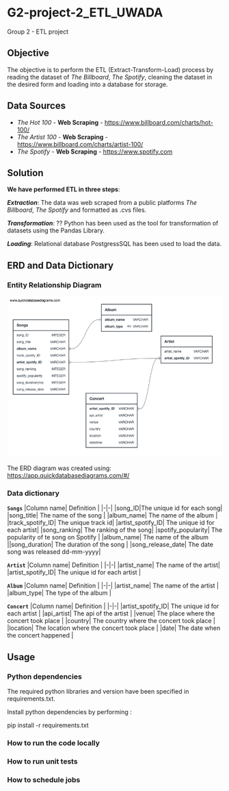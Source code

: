 # G2-project-2_ETL_UWADA
Group 2 - ETL project

## Objective
The objective is to perform the ETL (Extract-Transform-Load) process by reading the dataset of *The Billboard*, *The Spotify*, cleaning the dataset in the desired form and loading into a database for storage.

## Data Sources
- *The Hot 100* - **Web Scraping** - https://www.billboard.com/charts/hot-100/
- *The Artist 100* - **Web Scraping** - https://www.billboard.com/charts/artist-100/
- *The Spotify* - **Web Scraping** - https://www.spotify.com

## Solution

**We have performed ETL in three steps**:

**_Extraction_**: 
The data was web scraped from a public platforms *The Billboard*, *The Spotify* and formatted as .cvs files.

**_Transformation_**: 
?? Python has been used as the tool for transformation of datasets using the Pandas Library.

**_Loading_**: 
Relational database PostgressSQL has been used to load the data.

## ERD and Data Dictionary

### Entity Relationship Diagram
![ERD](https://github.com/P219-C/G2-project-2_ETL_UWADA/blob/Oksana/ERD/QuickDBD-export%20(3).png)

The ERD diagram was created using: https://app.quickdatabasediagrams.com/#/

### Data dictionary
<b>`Songs`</b>
|Column name| Definition | 
|-|-|
|song_ID|The unique id for each song| 
|song_title| The name of the song |
|album_name| The name of the album |
|track_spotify_ID| The unique track id|
|artist_spotify_ID| The unique id for each artist|
|song_ranking| The ranking of the song|
|spotify_popularity| The popularity of te song on Spotify |
|album_name| The name of the album ||song_duration| The duration of the song |
|song_release_date| The date song was released dd-mm-yyyy|

<b>`Artist`</b>
|Column name| Definition | 
|-|-|
|artist_name| The name of the artist|
|artist_spotify_ID| The unique id for each artist |

<b>`Album`</b>
|Column name| Definition | 
|-|-|
|artist_name| The name of the artist |
|album_type| The type of the album |

<b>`Concert`</b>
|Column name| Definition | 
|-|-|
|artist_spotify_ID| The unique id for each artist |
|api_artist| The api of the artist |
|venue| The place where the concert took place |
|country| The country where the concert took place |
|location| The location where the concert took place |
|date| The date when the concert happened |

## Usage

### Python dependencies
The required python libraries and version have been specified in requirements.txt.

Install python dependencies by performing :

pip install -r requirements.txt 

### How to run the code locally
### How to run unit tests
### How to schedule jobs
